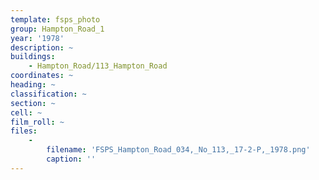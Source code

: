 ```yaml
---
template: fsps_photo
group: Hampton_Road_1
year: '1978'
description: ~
buildings:
    - Hampton_Road/113_Hampton_Road
coordinates: ~
heading: ~
classification: ~
section: ~
cell: ~
film_roll: ~
files:
    -
        filename: 'FSPS_Hampton_Road_034,_No_113,_17-2-P,_1978.png'
        caption: ''
---
```

